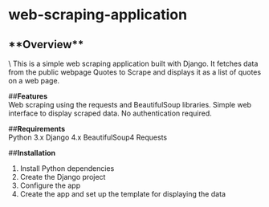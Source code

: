 # web-scraping-application
<h2>**Overview**</h2>  \
This is a simple web scraping application built with Django. It fetches data from the public webpage Quotes to Scrape and displays it as a list of quotes on a web page.

##**Features**  \
Web scraping using the requests and BeautifulSoup libraries.
Simple web interface to display scraped data.
No authentication required.

##**Requirements**  \
Python 3.x
Django 4.x
BeautifulSoup4
Requests

##**Installation** 
1. Install Python dependencies
2. Create the Django project
3. Configure the app
4. Create the app and set up the template for displaying the data
